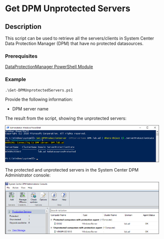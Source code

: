 # Get DPM Unprotected Servers

## Description
This script can be used to retrieve all the servers/clients in System Center Data Protection Manager (DPM) that have no protected datasources.

### Prerequisites
[DataProtectionManager PowerShell Module](https://docs.microsoft.com/en-us/powershell/module/dataprotectionmanager/?view=systemcenter-ps-2019#dataprotectionmanager)

### Example
```
.\Get-DPMUnprotectedServers.ps1
```
Provide the following information:

- DPM server name

The result from the script, showing the unprotected servers:

![alt text](https://github.com/LeonLaude/DPM/blob/master/Get%20DPM%20Unprotected%20Servers/Media/DPM-Unprotected-Servers.png)


The protected and unprotected servers in the System Center DPM Administrator console:

![alt text](https://github.com/LeonLaude/DPM/blob/master/Get%20DPM%20Unprotected%20Servers/Media/DPM-Unprotected-Servers2.png)


